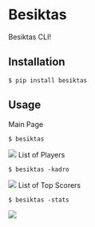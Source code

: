 # Besiktas

Besiktas CLI!

## Installation

```shell
$ pip install besiktas
```

## Usage
Main Page
```shell summary
$ besiktas
```
![](docs/main.png)
List of Players
```shell footballers
$ besiktas -kadro
```
![](docs/kadro.png)
List of Top Scorers
```shell footballers
$ besiktas -stats
```
![](docs/stats.png)
